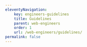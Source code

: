 ```yaml
---
eleventyNavigation:
    key: engineers-guidelines
    title: Guidelines
    parent: web-engineers
    order: 1
    url: /web-engineers/guidelines/
permalink: false
---
```

